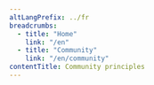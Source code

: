 ```yaml
---
altLangPrefix: ../fr
breadcrumbs:
  - title: "Home"
    link: "/en"
  - title: "Community"
    link: "/en/community"
contentTitle: Community principles
---
```

